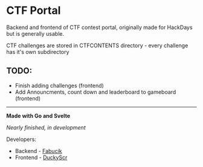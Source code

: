 # CTF Portal

Backend and frontend of CTF contest portal, originally made for HackDays but is generally usable.

CTF challenges are stored in CTFCONTENTS directory - every challenge has it's own subdirectory

## TODO:
- Finish adding challenges (frontend)
- Add Announcments, count down and leaderboard to gameboard (frontend)

---

**Made with Go and Svelte**

*Nearly finished, in development*

Developers:
- Backend - [Fabucik](https://github.com/Fabucik)
- Frontend - [DuckyScr](https://github.com/DuckyScr)
